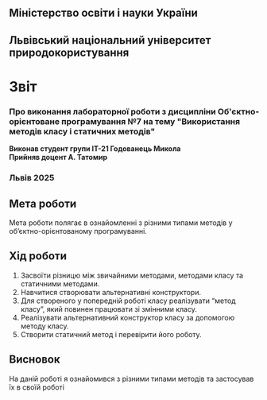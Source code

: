## Міністерство освіти і науки України

## Львівський національний університет природокористування
# Звіт 
### Про виконання лабораторної роботи з дисципліни Об'єктно-орієнтоване програмування №7 на тему "Використання методів класу і статичних методів"
**Виконав студент групи ІТ-21 Годованець Микола**  
**Прийняв доцент А. Татомир**
### Львів 2025

## Мета роботи 
Мета роботи полягає в ознайомленні з різними типами методів у об’єктно-орієнтованому програмуванні.


## Хід роботи
1. Засвоїти різницю між звичайними методами, методами класу та статичними методами.
2. Навчитися створювати альтернативні конструктори.
3. Для створеного у попередній роботі класу реалізувати “метод класу”, який повинен працювати зі змінними класу.
4. Реалізувати альтернативний конструктор класу за допомогою методу класу.
5. Створити статичний метод і перевірити його роботу.

## Висновок
На даній роботі я ознайомився з різними типами методів та застосував їх в своїй роботі